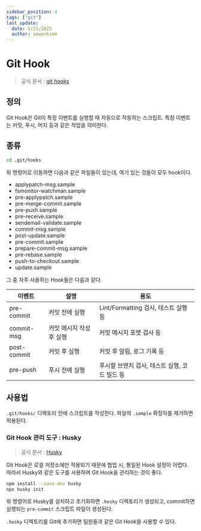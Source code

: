 ```yaml
---
sidebar_position: 4
tags: ["git"]
last_update:
  date: 5/21/2025
  author: sewonkimm
---
```


# Git Hook
> 공식 문서 : [git hooks](https://git-scm.com/book/ko/v2/Git%EB%A7%9E%EC%B6%A4-Git-Hooks)


## 정의

Git Hook은 Git이 특정 이벤트를 실행할 때 자동으로 작동하는 스크립트. 특정 이벤트는 커밋, 푸시, 머지 등과 같은 작업을 의미한다.

## 종류


```bash
cd .git/hooks
```
위 명령어로 이동하면 다음과 같은 파일들이 있는데, 여기 있는 것들이 모두 hook이다.
- applypatch-msg.sample
- fsmonitor-watchman.sample
- pre-applypatch.sample
- pre-merge-commit.sample
- pre-push.sample
- pre-receive.sample
- sendemail-validate.sample
- commit-msg.sample
- post-update.sample
- pre-commit.sample
- prepare-commit-msg.sample
- pre-rebase.sample
- push-to-checkout.sample
- update.sample

그 중 자주 사용하는 Hook들은 다음과 같다.


| 이벤트      | 설명                     | 용도                                          |
| ----------- | ------------------------ | --------------------------------------------- |
| pre-commit  | 커밋 전에 실행           | Lint/Formatting 검사, 테스트 실행 등          |
| commit-msg  | 커밋 메시지 작성 후 실행 | 커밋 메시지 포맷 검사 등                      |
| post-commit | 커밋 후 실행             | 커밋 후 알림, 로그 기록 등                    |
| pre-push    | 푸시 전에 실행           | 푸시할 브랜치 검사, 테스트 실행, 코드 빌드 등 |

## 사용법

`.git/hooks/` 디렉토리 안에 스크립트를 작성한다. 
파일의 `.sample` 확장자를 제거하면 적용된다.

### Git Hook 관리 도구 : Husky

> 공식 문서 : [Husky](https://github.com/typicode/husky)

Git Hook은 로컬 저장소에만 적용되기 때문에 협업 시, 통일된 Hook 설정이 어렵다.
따라서 Husky와 같은 도구를 사용하여 Git Hook을 관리하는 것이 좋다.

```bash
npm install --save-dev husky
npx husky init
```

위 명령어로 Husky를 설치하고 초기화하면 `.husky` 디렉토리가 생성되고, commit하면 실행되는 `pre-commit` 스크립트 파일이 생성된다.

`.husky` 디렉토리를 Git에 추가하면 팀원들과 같은 Git Hook을 사용할 수 있다.
